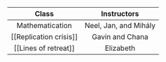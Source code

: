 | Class       | Instructors | 
| :---:        |    :----:   |  
| Mathematication    | Neel, Jan, and Mihály        | 
| [[Replication crisis]]   | Gavin and Chana        |
| [[Lines of retreat]]  | Elizabeth       |
